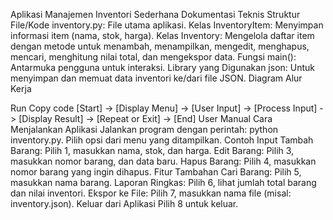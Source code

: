 Aplikasi Manajemen Inventori Sederhana
Dokumentasi Teknis
Struktur File/Kode
inventory.py: File utama aplikasi.
Kelas InventoryItem: Menyimpan informasi item (nama, stok, harga).
Kelas Inventory: Mengelola daftar item dengan metode untuk menambah, menampilkan, mengedit, menghapus, mencari, menghitung nilai total, dan mengekspor data.
Fungsi main(): Antarmuka pengguna untuk interaksi.
Library yang Digunakan
json: Untuk menyimpan dan memuat data inventori ke/dari file JSON.
Diagram Alur Kerja

Run
Copy code
[Start] -> [Display Menu] -> [User  Input] -> [Process Input] -> [Display Result] -> [Repeat or Exit] -> [End]
User Manual
Cara Menjalankan Aplikasi
Jalankan program dengan perintah: python inventory.py.
Pilih opsi dari menu yang ditampilkan.
Contoh Input
Tambah Barang: Pilih 1, masukkan nama, stok, dan harga.
Edit Barang: Pilih 3, masukkan nomor barang, dan data baru.
Hapus Barang: Pilih 4, masukkan nomor barang yang ingin dihapus.
Fitur Tambahan
Cari Barang: Pilih 5, masukkan nama barang.
Laporan Ringkas: Pilih 6, lihat jumlah total barang dan nilai inventori.
Ekspor ke File: Pilih 7, masukkan nama file (misal: inventory.json).
Keluar dari Aplikasi
Pilih 8 untuk keluar.
